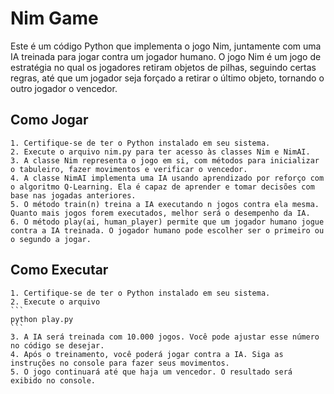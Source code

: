 # Nim Game

Este é um código Python que implementa o jogo Nim, juntamente com uma IA treinada para jogar contra um jogador humano. O jogo Nim é um jogo de estratégia no qual os jogadores retiram objetos de pilhas, seguindo certas regras, até que um jogador seja forçado a retirar o último objeto, tornando o outro jogador o vencedor.

## Como Jogar

    1. Certifique-se de ter o Python instalado em seu sistema.
    2. Execute o arquivo nim.py para ter acesso às classes Nim e NimAI.
    3. A classe Nim representa o jogo em si, com métodos para inicializar o tabuleiro, fazer movimentos e verificar o vencedor.
    4. A classe NimAI implementa uma IA usando aprendizado por reforço com o algoritmo Q-Learning. Ela é capaz de aprender e tomar decisões com base nas jogadas anteriores.
    5. O método train(n) treina a IA executando n jogos contra ela mesma. Quanto mais jogos forem executados, melhor será o desempenho da IA.
    6. O método play(ai, human_player) permite que um jogador humano jogue contra a IA treinada. O jogador humano pode escolher ser o primeiro ou o segundo a jogar.

## Como Executar

    1. Certifique-se de ter o Python instalado em seu sistema.
    2. Execute o arquivo 
    ```
    python play.py
    ```
    3. A IA será treinada com 10.000 jogos. Você pode ajustar esse número no código se desejar.
    4. Após o treinamento, você poderá jogar contra a IA. Siga as instruções no console para fazer seus movimentos.
    5. O jogo continuará até que haja um vencedor. O resultado será exibido no console.
